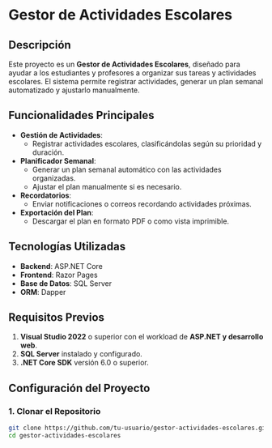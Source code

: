 # Gestor de Actividades Escolares

## Descripción

Este proyecto es un **Gestor de Actividades Escolares**, diseñado para ayudar a los estudiantes y profesores a organizar sus tareas y actividades escolares. El sistema permite registrar actividades, generar un plan semanal automatizado y ajustarlo manualmente.

## Funcionalidades Principales

- **Gestión de Actividades**:
  - Registrar actividades escolares, clasificándolas según su prioridad y duración.
- **Planificador Semanal**:
  - Generar un plan semanal automático con las actividades organizadas.
  - Ajustar el plan manualmente si es necesario.
- **Recordatorios**:
  - Enviar notificaciones o correos recordando actividades próximas.
- **Exportación del Plan**:
  - Descargar el plan en formato PDF o como vista imprimible.

## Tecnologías Utilizadas

- **Backend**: ASP.NET Core
- **Frontend**: Razor Pages
- **Base de Datos**: SQL Server
- **ORM**: Dapper

## Requisitos Previos

1. **Visual Studio 2022** o superior con el workload de **ASP.NET y desarrollo web**.
2. **SQL Server** instalado y configurado.
3. **.NET Core SDK** versión 6.0 o superior.

## Configuración del Proyecto

### 1. Clonar el Repositorio

```bash
git clone https://github.com/tu-usuario/gestor-actividades-escolares.git
cd gestor-actividades-escolares
```
